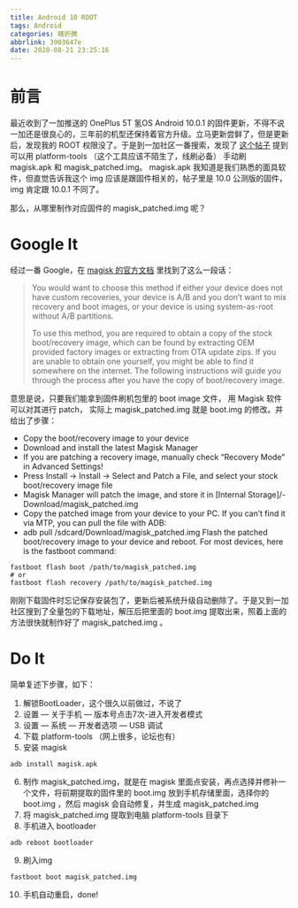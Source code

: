 ```yaml
---
title: Android 10 ROOT
tags: Android
categories: 瞎折腾
abbrlink: 3903647e
date: 2020-08-21 23:25:16
---
```



# 前言

最近收到了一加推送的 OnePlus 5T 氢OS Android 10.0.1 的固件更新，不得不说一加还是很良心的，三年前的机型还保持着官方升级。立马更新尝鲜了，但是更新后，发现我的 ROOT 权限没了。于是到一加社区一番搜索，发现了 [这个帖子](https://www.oneplusbbs.com/forum.php?mod=viewthread&tid=5398217) 提到可以用 platform-tools （这个工具应该不陌生了，线刷必备） 手动刷 magisk.apk 和 magisk_patched.img。 magisk.apk 我知道是我们熟悉的面具软件，但直觉告诉我这个 img 应该是跟固件相关的，帖子里是 10.0 公测版的固件，img 肯定跟 10.0.1 不同了。

那么，从哪里制作对应固件的 magisk_patched.img 呢？

<!-- more -->

# Google It

经过一番 Google，在 [magisk 的官方文档](https://topjohnwu.github.io/Magisk/install.html) 里找到了这么一段话：

> You would want to choose this method if either your device does not have custom recoveries, your device is A/B and you don’t want to mix recovery and boot images, or your device is using system-as-root without A/B partitions.
>
> To use this method, you are required to obtain a copy of the stock boot/recovery image, which can be found by extracting OEM provided factory images or extracting from OTA update zips. If you are unable to obtain one yourself, you might be able to find it somewhere on the internet. The following instructions will guide you through the process after you have the copy of boot/recovery image.

意思是说，只要我们能拿到固件刷机包里的 boot image 文件， 用 Magisk 软件可以对其进行 patch， 实际上 magisk_patched.img 就是 boot.img 的修改。并给出了步骤：

- Copy the boot/recovery image to your device
- Download and install the latest Magisk Manager
- If you are patching a recovery image, manually check “Recovery Mode” in Advanced Settings!
- Press Install → Install → Select and Patch a File, and select your stock boot/recovery image file
- Magisk Manager will patch the image, and store it in [Internal Storage]/- Download/magisk_patched.img
- Copy the patched image from your device to your PC. If you can’t find it via MTP, you can pull the file with ADB:
- adb pull /sdcard/Download/magisk_patched.img
Flash the patched boot/recovery image to your device and reboot. For most devices, here is the fastboot command:
```
fastboot flash boot /path/to/magisk_patched.img
# or
fastboot flash recovery /path/to/magisk_patched.img
```

刚刚下载固件时忘记保存安装包了，更新后被系统升级自动删除了。于是又到一加社区搜到了全量包的下载地址，解压后把里面的 boot.img 提取出来，照着上面的方法很快就制作好了 magisk_patched.img 。


# Do It

简单复述下步骤，如下：

1. 解锁BootLoader，这个很久以前做过，不说了
2. 设置 — 关于手机 — 版本号点击7次-进入开发者模式
3. 设置 — 系统 — 开发者选项 — USB 调试
4. 下载 platform-tools （网上很多，论坛也有）
5. 安装 magisk
```
adb install magisk.apk
```
6. 制作 magisk_patched.img，就是在 magisk 里面点安装，再点选择并修补一个文件，将前期提取的固件里的 boot.img 放到手机存储里面，选择你的 boot.img ，然后 magisk 会自动修复，并生成 magisk_patched.img
7. 将 magisk_patched.img 提取到电脑 platform-tools 目录下
8. 手机进入 bootloader
```
adb reboot bootloader
```
9. 刷入img
```
fastboot boot magisk_patched.img
```
10. 手机自动重启，done!
